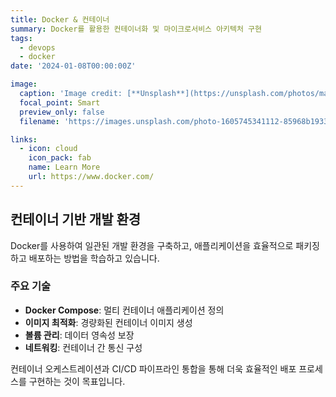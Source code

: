 ```yaml
---
title: Docker & 컨테이너
summary: Docker를 활용한 컨테이너화 및 마이크로서비스 아키텍처 구현
tags:
  - devops
  - docker
date: '2024-01-08T00:00:00Z'

image:
  caption: 'Image credit: [**Unsplash**](https://unsplash.com/photos/macbook-pro-on-brown-wooden-table-OqtafYT5kTw)'
  focal_point: Smart
  preview_only: false
  filename: 'https://images.unsplash.com/photo-1605745341112-85968b19335b?w=800&q=80'

links:
  - icon: cloud
    icon_pack: fab
    name: Learn More
    url: https://www.docker.com/
---
```


## 컨테이너 기반 개발 환경

Docker를 사용하여 일관된 개발 환경을 구축하고, 애플리케이션을 효율적으로 패키징하고 배포하는 방법을 학습하고 있습니다.

### 주요 기술
- **Docker Compose**: 멀티 컨테이너 애플리케이션 정의
- **이미지 최적화**: 경량화된 컨테이너 이미지 생성
- **볼륨 관리**: 데이터 영속성 보장
- **네트워킹**: 컨테이너 간 통신 구성

컨테이너 오케스트레이션과 CI/CD 파이프라인 통합을 통해 더욱 효율적인 배포 프로세스를 구현하는 것이 목표입니다.
